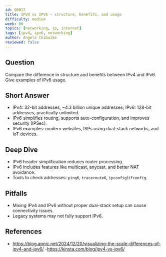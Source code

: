 ```yaml
---
id: Q0017
title: IPV4 vs IPV6 — structure, benefits, and usage
difficulty: medium
week: 00
topics: [networking, ip, internet]
tags: [ipv4, ipv6, networking]
author: Angela Chibuike
reviewed: false
---
```


## Question
Compare the difference in structure and benefits between IPv4 and IPv6. Give examples of IPv6 usage.

## Short Answer
- IPv4: 32-bit addresses, ~4.3 billion unique addresses; IPv6: 128-bit addresses, practically unlimited.  
- IPv6 simplifies routing, supports auto-configuration, and improves security (IPSec).  
- IPv6 examples: modern websites, ISPs using dual-stack networks, and IoT devices.

## Deep Dive
- IPv6 header simplification reduces router processing.  
- IPv6 includes features like multicast, anycast, and better NAT avoidance.  
- Tools to check addresses: `ping6`, `traceroute6`, `ipconfig`/`ifconfig`.

## Pitfalls
- Mixing IPv4 and IPv6 without proper dual-stack setup can cause connectivity issues.  
- Legacy systems may not fully support IPv6.

## References
- https://blog.apnic.net/2024/12/20/visualizing-the-scale-differences-of-ipv4-and-ipv6/
-https://kinsta.com/blog/ipv4-vs-ipv6/ 
